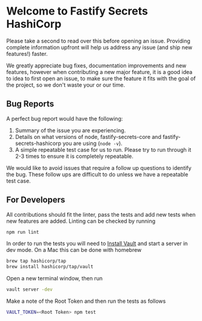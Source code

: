 # Welcome to Fastify Secrets HashiCorp

Please take a second to read over this before opening an issue. Providing complete information upfront will help us address any issue (and ship new features!) faster.

We greatly appreciate bug fixes, documentation improvements and new features, however when contributing a new major feature, it is a good idea to idea to first open an issue, to make sure the feature it fits with the goal of the project, so we don't waste your or our time.

## Bug Reports

A perfect bug report would have the following:

1. Summary of the issue you are experiencing.
2. Details on what versions of node, fastify-secrets-core and fastify-secrets-hashicorp you are using (`node -v`).
3. A simple repeatable test case for us to run. Please try to run through it 2-3 times to ensure it is completely repeatable.

We would like to avoid issues that require a follow up questions to identify the bug. These follow ups are difficult to do unless we have a repeatable test case.

## For Developers

All contributions should fit the linter, pass the tests and add new tests when new features are added. Linting can be checked by running

```sh
npm run lint
```

In order to run the tests you will need to [Install Vault](https://learn.hashicorp.com/tutorials/vault/getting-started-install#install-vault) and start a server in dev mode. On a Mac this can be done with homebrew

```sh
brew tap hashicorp/tap
brew install hashicorp/tap/vault
```

Open a new terminal window, then run

```sh
vault server -dev
```

Make a note of the Root Token and then run the tests as follows

```sh
VAULT_TOKEN=<Root Token> npm test
```
